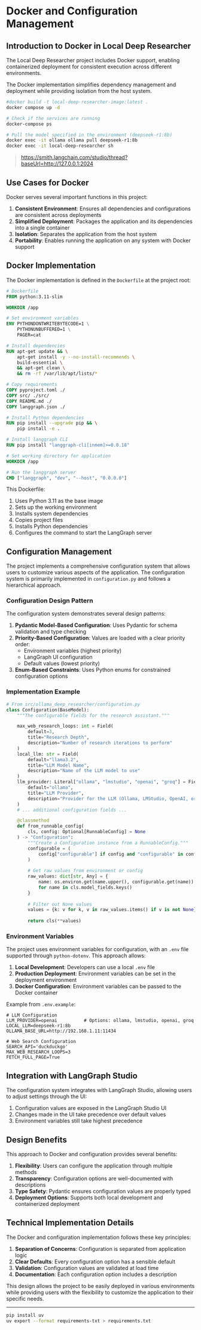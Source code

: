 # Docker and Configuration Management

## Introduction to Docker in Local Deep Researcher

The Local Deep Researcher project includes Docker support, enabling containerized deployment for consistent execution across different environments. 

The Docker implementation simplifies dependency management and deployment while providing isolation from the host system.

```sh
#docker build -t local-deep-researcher-image:latest .
docker compose up -d
```

```sh
# Check if the services are running
docker-compose ps

# Pull the model specified in the environment (deepseek-r1:8b)
docker exec -it ollama ollama pull deepseek-r1:8b
docker exec -it local-deep-researcher sh

```

> https://smith.langchain.com/studio/thread?baseUrl=http://127.0.0.1:2024

## Use Cases for Docker

Docker serves several important functions in this project:

1. **Consistent Environment**: Ensures all dependencies and configurations are consistent across deployments
2. **Simplified Deployment**: Packages the application and its dependencies into a single container
3. **Isolation**: Separates the application from the host system
4. **Portability**: Enables running the application on any system with Docker support

## Docker Implementation

The Docker implementation is defined in the `Dockerfile` at the project root:

```dockerfile
# Dockerfile
FROM python:3.11-slim

WORKDIR /app

# Set environment variables
ENV PYTHONDONTWRITEBYTECODE=1 \
    PYTHONUNBUFFERED=1 \
    PAGER=cat

# Install dependencies
RUN apt-get update && \
    apt-get install -y --no-install-recommends \
    build-essential \
    && apt-get clean \
    && rm -rf /var/lib/apt/lists/*

# Copy requirements
COPY pyproject.toml ./
COPY src/ ./src/
COPY README.md ./
COPY langgraph.json ./

# Install Python dependencies
RUN pip install --upgrade pip && \
    pip install -e .

# Install langgraph CLI
RUN pip install "langgraph-cli[inmem]>=0.0.18"

# Set working directory for application
WORKDIR /app

# Run the langgraph server
CMD ["langgraph", "dev", "--host", "0.0.0.0"]
```

This Dockerfile:
1. Uses Python 3.11 as the base image
2. Sets up the working environment
3. Installs system dependencies
4. Copies project files
5. Installs Python dependencies
6. Configures the command to start the LangGraph server

## Configuration Management

The project implements a comprehensive configuration system that allows users to customize various aspects of the application. The configuration system is primarily implemented in `configuration.py` and follows a hierarchical approach.

### Configuration Design Pattern

The configuration system demonstrates several design patterns:

1. **Pydantic Model-Based Configuration**: Uses Pydantic for schema validation and type checking
2. **Priority-Based Configuration**: Values are loaded with a clear priority order:
   - Environment variables (highest priority)
   - LangGraph UI configuration
   - Default values (lowest priority)
3. **Enum-Based Constraints**: Uses Python enums for constrained configuration options

### Implementation Example

```python
# From src/ollama_deep_researcher/configuration.py
class Configuration(BaseModel):
    """The configurable fields for the research assistant."""

    max_web_research_loops: int = Field(
        default=3,
        title="Research Depth",
        description="Number of research iterations to perform"
    )
    local_llm: str = Field(
        default="llama3.2",
        title="LLM Model Name",
        description="Name of the LLM model to use"
    )
    llm_provider: Literal["ollama", "lmstudio", "openai", "groq"] = Field(
        default="ollama",
        title="LLM Provider",
        description="Provider for the LLM (Ollama, LMStudio, OpenAI, or Groq)"
    )
    # ... additional configuration fields ...

    @classmethod
    def from_runnable_config(
        cls, config: Optional[RunnableConfig] = None
    ) -> "Configuration":
        """Create a Configuration instance from a RunnableConfig."""
        configurable = (
            config["configurable"] if config and "configurable" in config else {}
        )
        
        # Get raw values from environment or config
        raw_values: dict[str, Any] = {
            name: os.environ.get(name.upper(), configurable.get(name))
            for name in cls.model_fields.keys()
        }
        
        # Filter out None values
        values = {k: v for k, v in raw_values.items() if v is not None}
        
        return cls(**values)
```

### Environment Variables

The project uses environment variables for configuration, with an `.env` file supported through `python-dotenv`. This approach allows:

1. **Local Development**: Developers can use a local `.env` file
2. **Production Deployment**: Environment variables can be set in the deployment environment
3. **Docker Configuration**: Environment variables can be passed to the Docker container

Example from `.env.example`:

```
# LLM Configuration
LLM_PROVIDER=openai          # Options: ollama, lmstudio, openai, groq
LOCAL_LLM=deepseek-r1:8b
OLLAMA_BASE_URL=http://192.168.1.11:11434

# Web Search Configuration
SEARCH_API='duckduckgo'
MAX_WEB_RESEARCH_LOOPS=3
FETCH_FULL_PAGE=True
```

## Integration with LangGraph Studio

The configuration system integrates with LangGraph Studio, allowing users to adjust settings through the UI:

1. Configuration values are exposed in the LangGraph Studio UI
2. Changes made in the UI take precedence over default values
3. Environment variables still take highest precedence

## Design Benefits

This approach to Docker and configuration provides several benefits:

1. **Flexibility**: Users can configure the application through multiple methods
2. **Transparency**: Configuration options are well-documented with descriptions
3. **Type Safety**: Pydantic ensures configuration values are properly typed
4. **Deployment Options**: Supports both local development and containerized deployment

## Technical Implementation Details

The Docker and configuration implementation follows these key principles:

1. **Separation of Concerns**: Configuration is separated from application logic
2. **Clear Defaults**: Every configuration option has a sensible default
3. **Validation**: Configuration values are validated at load time
4. **Documentation**: Each configuration option includes a description

This design allows the project to be easily deployed in various environments while providing users with the flexibility to customize the application to their specific needs.


---

```sh
pip install uv
uv export --format requirements-txt > requirements.txt
```